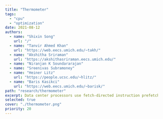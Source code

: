 ```yaml
---
title: "Thermometer"
tags:
  - "cpu"
  - "optimization"
date: 2021-08-12
authors:
  - name: "Shixin Song"
    url: "/"
  - name: "Tanvir Ahmed Khan"
    url: "https://web.eecs.umich.edu/~takh/"
  - name: "Akshitha Sriraman"
    url: "https://akshithasriraman.eecs.umich.edu/"
  - name: "Niranjan K Soundararajan"
  - name: "Sreenivas Subramoney"
  - name: "Heiner Litz"
    url: "https://people.ucsc.edu/~hlitz/"
  - name: "Baris Kasikci"
    url: "https://web.eecs.umich.edu/~barisk/"
path: "research/thermometer"
excerpt: Data center processors use fetch-directed instruction prefetching to efficiently operate on large instruction footprints of modern data center applications. However, the instruction prefetching mechanism falls significantly short from the ideal performance behavior due to a large number of Branch Target Buffer (BTB) misses. In our research, we show that the existing BTB replacement mechanisms could not identify the wide variance in the branch access pattern of modern data center applications. To address this limitation, we propose Thermometer, a novel BTB replacement mechanism that leverages hardware-software codesign to distinguish different branch access behavior. By making close-to-optimal BTB replacement decisions, Thermometer achieves an average performance speedup of 8.8% and up to 64.9% for nine widely-used data center applications.
selected: true
cover: "./thermometer.png"
priority: 20
---
```

